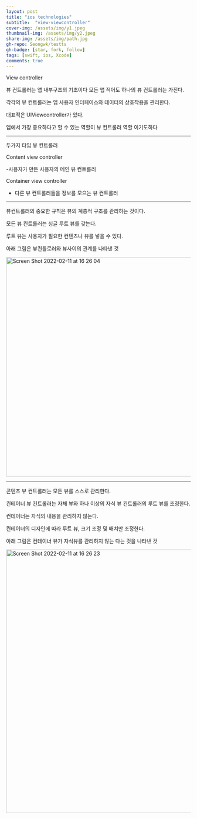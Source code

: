 ```yaml
---
layout: post
title: "ios technologies" 
subtitle:  "view-viewcontroller"
cover-img: /assets/img/y1.jpeg
thumbnail-img: /assets/img/y2.jpeg
share-img: /assets/img/path.jpg
gh-repo: Seongwk/testts
gh-badge: [star, fork, follow]
tags: [swift, ios, Xcode]
comments: true
---
```


View controller

뷰 컨트롤러는 앱 내부구조의 기초이다 모든 앱 적어도 하나의 뷰 컨트롤러는 가진다.

각각의 뷰 컨트롤러는 앱 사용자 인터페이스와 데이터의 상호작용을 관리한다. 

대표적은 UIViewcontroller가 있다.

앱에서 가장 중요하다고 할 수 있는 역할이 뷰 컨트롤러 역할 이기도하다

---------------------------------------------

두가지 타입 뷰 컨트롤러

Content view controller 

-사용자가 만든 사용자의 메인 뷰 컨트롤러

Container view controller

- 다른 뷰 컨트롤러들을 정보를 모으는 뷰 컨트롤러

----------------------------------------------

뷰컨트롤러의 중요한 규칙은 뷰의 계층적 구조를 관리하는 것이다.

모든 뷰 컨트롤러는 싱글 루트 뷰를 갖는다. 

루트 뷰는 사용자가 필요한 컨텐츠나 뷰를 넣을 수 있다.
 
아래 그림은 뷰컨틀로러와 뷰사이의 관계를 나타낸 것

<img width="597" alt="Screen Shot 2022-02-11 at 16 26 04" src="https://user-images.githubusercontent.com/40172001/153552233-559377dd-5db5-4b59-afb5-2dd2ea30ac0a.png">

----------------------------------------------

콘텐츠 뷰 컨트롤러는 모든 뷰를 스스로 관리한다. 

컨테이너 뷰 컨트롤러는 자체 뷰와 하나 이상의 자식 뷰 컨트롤러의 루트 뷰를 조정한다. 

컨테이너는 자식의 내용을 관리하지 않는다. 

컨테이너의 디자인에 따라 루트 뷰, 크기 조정 및 배치만 조정한다. 

아래 그림은 컨테이너 뷰가 자식뷰를 관리하지 않는 다는 것을 나타낸 것

<img width="717" alt="Screen Shot 2022-02-11 at 16 26 23" src="https://user-images.githubusercontent.com/40172001/153552249-f691f6a3-1f1d-435b-b97a-eea660f18917.png">

